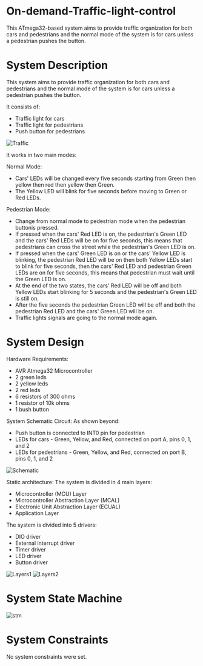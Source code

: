 # On-demand-Traffic-light-control
This ATmega32-based system aims to provide traffic organization for both cars and pedestrians and the normal mode of the system is for cars unless a pedestrian pushes the button.

# System Description
This system aims to provide traffic organization for both cars and pedestrians and
the normal mode of the system is for cars unless a pedestrian pushes the button.

It consists of:
- Traffic light for cars
- Traffic light for pedestrians
- Push button for pedestrians

![Traffic](https://i.imgur.com/HNDNqk4.jpg)

It works in two main modes:
                
Normal Mode:
- Cars' LEDs will be changed every five seconds starting from Green then yellow then red then yellow then Green.
- The Yellow LED will blink for five seconds before moving to Green or Red
LEDs.
                
Pedestrian Mode:
- Change from normal mode to pedestrian mode when the pedestrian buttonis pressed.
- If pressed when the cars' Red LED is on, the pedestrian's Green LED and the cars' Red LEDs will be on for five seconds, this means that pedestrians can cross the street while the pedestrian's Green LED is on.
- If pressed when the cars' Green LED is on or the cars' Yellow LED is blinking, the pedestrian Red LED will be on then both Yellow LEDs start to blink for five seconds, then the cars' Red LED and pedestrian Green LEDs are on for five seconds, this means that pedestrian must wait until the Green LED is on.
- At the end of the two states, the cars' Red LED will be off and both Yellow LEDs start blinking for 5 seconds and the pedestrian's Green LED is still on.
- After the five seconds the pedestrian Green LED will be off and both the pedestrian Red LED and the cars' Green LED will be on.
- Traffic lights signals are going to the normal mode again.

# System Design
Hardware Requirements:
- AVR Atmega32 Microcontroller
- 2 green leds
- 2 yellow leds
- 2 red leds
- 6 resistors of 300 ohms
- 1 resistor of 10k ohms
- 1 bush button
                
System Schematic Circuit: 
As shown beyond:
- Push button is connected to INT0 pin for pedestrian
- LEDs for cars - Green, Yellow, and Red, connected on port A, pins 0, 1, and 2
- LEDs for pedestrians - Green, Yellow, and Red, connected on port B, pins 0, 1, and 2
                
![Schematic](https://i.imgur.com/qbm1jSb.png)
                
Static architecture:
The system is divided in 4 main layers:
- Microcontroller (MCU) Layer
- Microcontroller Abstraction Layer (MCAL)
- Electronic Unit Abstraction Layer (ECUAL)
- Application Layer
                
The system is divided into 5 drivers:
- DIO driver
- External interrupt driver
- Timer driver
- LED driver
- Button driver
          
![Layers1](https://i.imgur.com/2WB8oRm.png)
![Layers2](https://i.imgur.com/oKfNoOw.png)

# System State Machine
![stm](https://i.imgur.com/Sh68bSO.png)
                
# System Constraints
No system constraints were set.

